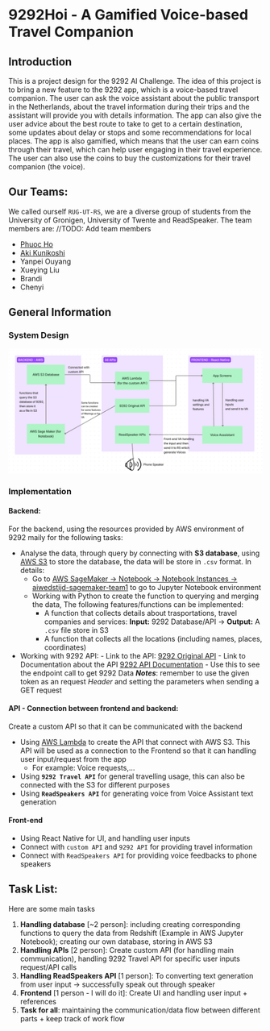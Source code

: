 # 9292Hoi - A Gamified Voice-based Travel Companion

## Introduction
This is a project design for the 9292 AI Challenge. The idea of this project is to bring a new feature to the 9292 app, which is a voice-based travel companion. The user can ask the voice assistant about the public transport in the Netherlands, about the travel information during their trips and the assistant will provide you with details information. The app can also give the user advice about the best route to take to get to a certain destination, some updates about delay or stops and some recommendations for local places. The app is also gamified, which means that the user can earn coins through their travel, which can help user engaging in their travel experience. The user can also use the coins to buy the customizations for their travel companion (the voice).

## Our Teams:
We called ourself `RUG-UT-RS`, we are a diverse group of students from the University of Gronigen, University of Twente and ReadSpeaker. The team members are:
  //TODO: Add team members
  - [Phuoc Ho](https://github.com/hhoangphuoc?tab=repositories)
  - [Aki Kunikoshi](https://github.com/yemaozi88?tab=repositories)
  - Yanpei Ouyang
  - Xueying Liu
  - Brandi
  - Chenyi

## General Information
### System Design
![System Flow Diagram ](./SystemFlowDiagram.png)

### Implementation
#### Backend:
For the backend, using the resources provided by AWS environment of 9292 maily for the following tasks:
  - Analyse the data, through query by connecting with **S3 database**, using [AWS S3](https://s3.console.aws.amazon.com/s3/buckets/aiwedstrijd-team1?region=eu-central-1&tab=objects) to store the database, the data will be store in `.csv` format. In details:
    - Go to [AWS SageMaker -> Notebook -> Notebook Instances -> aiwedstijd-sagemaker-team1](https://eu-central-1.console.aws.amazon.com/sagemaker/home?region=eu-central-1#/notebook-instances/aiwedstijd-sagemaker-team1) to go to Jupyter Notebook environment
    - Working with Python to create the function to querying and merging the data, The following features/functions can be implemented:
        - A function that collects details about trasportations, travel companies and services: **Input:** 9292 Database/API -> **Output:** A `.csv` file store in S3
        - A function that collects all the locations (including names, places, coordinates)
- Working with 9292 API:
        - Link to the API: [9292 Original API](https://reisadvies-api-ast.9292.nl/v4)
        - Link to Documentation about the API [9292 API Documentation](https://reisadvies-api-ast.9292.nl/index.html) - Use this to see the endpoint call to get 9292 Data
      ***Notes***: remember to use the given token as an request *Header* and setting the parameters when sending a GET request

#### API - Connection between frontend and backend: 
Create a custom API so that it can be communicated with the backend
- Using [AWS Lambda](https://eu-central-1.console.aws.amazon.com/lambda/home?region=eu-central-1#/functions) to create the API that connect with AWS S3. This API will be used as a connection to the Frontend so that it can handling user input/request from the app
  - For example: Voice requests,...
- Using **`9292 Travel API`** for general travelling usage, this can also be connected with the S3 for different purposes
- Using **`ReadSpeakers API`** for generating voice from Voice Assistant text generation

#### Front-end
- Using React Native for UI, and handling user inputs
- Connect with `custom API` and `9292 API` for providing travel information
- Connect with `ReadSpeakers API` for providing voice feedbacks to phone speakers

## Task List:
Here are some main tasks
1. **Handling database** [~2 person]: including creating corresponding functions to query the data from Redshift (Example in AWS Jupyter Notebook); creating our own database, storing in AWS S3
2. **Handling APIs** [2 person]: Create custom API (for handling main communication), handling 9292 Travel API for specific user inputs request/API calls
3. **Handling ReadSpeakers API** [1 person]: To converting text generation from user input -> successfully speak out through speaker
4. **Frontend** [1 person - I will do it]: Create UI and handling user input + references
5. **Task for all**: maintaining the communication/data flow between different parts + keep track of work flow
